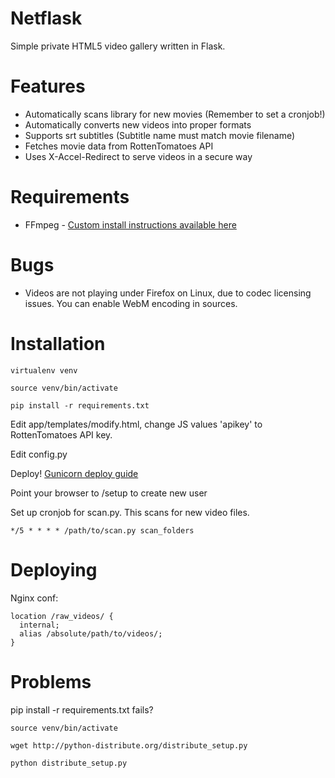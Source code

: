 Netflask
======
Simple private HTML5 video gallery written in Flask.


Features
======
  - Automatically scans library for new movies (Remember to set a cronjob!)
  - Automatically converts new videos into proper formats
  - Supports srt subtitles (Subtitle name must match movie filename)
  - Fetches movie data from RottenTomatoes API
  - Uses X-Accel-Redirect to serve videos in a secure way
  

Requirements
======
  - FFmpeg - [Custom install instructions available here](https://fisle.eu/view/Installing-FFmpeg-from-source-on-Debian-Wheezy)


Bugs
=====
  - Videos are not playing under Firefox on Linux, due to codec licensing issues. You can enable WebM encoding in sources.


Installation
=====
    virtualenv venv

    source venv/bin/activate

    pip install -r requirements.txt

Edit app/templates/modify.html, change JS values 'apikey' to RottenTomatoes API key.

Edit config.py    

Deploy! [Gunicorn deploy guide](http://docs.gunicorn.org/en/latest/deploy.html)

Point your browser to /setup to create new user

Set up cronjob for scan.py. This scans for new video files.

    */5 * * * * /path/to/scan.py scan_folders


Deploying
=====

Nginx conf:

    location /raw_videos/ {
      internal;
      alias /absolute/path/to/videos/;
    }



Problems
=====
pip install -r requirements.txt fails?

    source venv/bin/activate

    wget http://python-distribute.org/distribute_setup.py

    python distribute_setup.py
